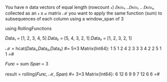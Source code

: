 
You have n data vectors of equal length (rowcount 𝓇)
𝐷𝑎𝑡𝑎₁ ..𝐷𝑎𝑡𝑎ᵢ .. 𝐷𝑎𝑡𝑎ₙ  collected as an 𝓇 x 𝓃 matrix ℳ
you want to apply the same function (sum) 
to subsequences of each column using a window_span of 3


using RollingFunctions

𝐷𝑎𝑡𝑎₁ = [1, 2, 3, 4, 5]
𝐷𝑎𝑡𝑎₂ = [5, 4, 3, 2, 1]
𝐷𝑎𝑡𝑎₃ = [1, 2, 3, 2, 1]

ℳ = hcat(𝐷𝑎𝑡𝑎₁,𝐷𝑎𝑡𝑎₂,𝐷𝑎𝑡𝑎₃)
#=
5×3 Matrix{Int64}:
 1  5  1
 2  4  2
 3  3  3
 4  2  2
 5  1  1
=#

𝐹𝑢𝑛𝑐 = sum
𝑆𝑝𝑎𝑛 = 3

result = rolling(𝐹𝑢𝑛𝑐, ℳ, 𝑆𝑝𝑎𝑛)
#=
3×3 Matrix{Int64}:
  6  12  6
  9   9  7
 12   6  6
=#


